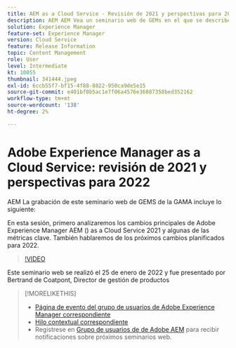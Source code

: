```yaml
---
title: AEM as a Cloud Service - Revisión de 2021 y perspectivas para 2022
description: AEM AEM Vea un seminario web de GEMs en el que se describe a la as a Cloud Service en 2021. Además, obtenga información general sobre los productos disponibles para 2022.
solution: Experience Manager
feature-set: Experience Manager
version: Cloud Service
feature: Release Information
topic: Content Management
role: User
level: Intermediate
kt: 10055
thumbnail: 341444.jpeg
exl-id: 6ccb55f7-bf15-4f88-8822-950ca9de5e15
source-git-commit: e401bf0b5ac1e7f06a4576e36887358bed352162
workflow-type: tm+mt
source-wordcount: '138'
ht-degree: 2%

---
```


# Adobe Experience Manager as a Cloud Service: revisión de 2021 y perspectivas para 2022

AEM La grabación de este seminario web de GEMS de la GAMA incluye lo siguiente:

En esta sesión, primero analizaremos los cambios principales de Adobe Experience Manager AEM () as a Cloud Service 2021 y algunas de las métricas clave. También hablaremos de los próximos cambios planificados para 2022.

>[!VIDEO](https://video.tv.adobe.com/v/341444/?quality=12&learn=on)

Este seminario web se realizó el 25 de enero de 2022 y fue presentado por Bertrand de Coatpont, Director de gestión de productos

>[!MORELIKETHIS]
>
>* [Página de evento del grupo de usuarios de Adobe Experience Manager correspondiente](https://experienceleaguecommunities.adobe.com/t5/adobe-experience-manager-blogs/aem-gems-adobe-experience-manager-aem-as-a-cloud-service-2021/ba-p/437266)
>* [Hilo contextual correspondiente](https://adobe.ly/3rqbSOz)
>* Regístrese en [Grupo de usuarios de de Adobe AEM](https://aem-augs.adobe.com/) para recibir notificaciones sobre próximos seminarios web.

